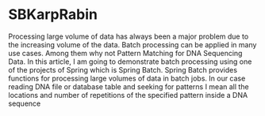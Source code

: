 # SBKarpRabin
Processing large volume of data has always been a major problem due to the  increasing volume of  the  data. Batch processing can be applied in many use cases. Among them why not Pattern Matching for DNA Sequencing Data. In this article, I am going to demonstrate batch processing using one of the projects of  Spring which is Spring Batch. Spring Batch provides functions for processing large volumes of data in batch jobs. In our case reading DNA file or database table and seeking for patterns I mean all the locations and number of repetitions of the specified pattern inside a DNA sequence
